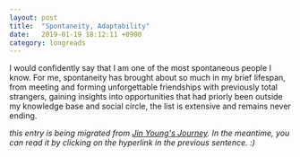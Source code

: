 ```yaml
---
layout: post
title:  "Spontaneity, Adaptability"
date:   2019-01-19 18:12:11 +0900
category: longreads
---
```


I would confidently say that I am one of the most spontaneous people I know. For me, spontaneity has brought about so much in my brief lifespan, from meeting and forming unforgettable friendships with previously total strangers, gaining insights into opportunities that had priorly been outside my knowledge base and social circle, the list is extensive and remains never ending.

*this entry is being migrated from [Jin Young's Journey](https://jinyoungsjourney.wordpress.com/2019/01/19/spontaneity-adaptability/). In the meantime, you can read it by clicking on the hyperlink in the previous sentence. :)*
